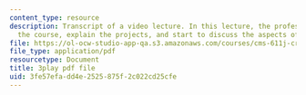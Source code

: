 ```yaml
---
content_type: resource
description: Transcript of a video lecture. In this lecture, the professors introduce
  the course, explain the projects, and start to discuss the aspects of various games.
file: https://ol-ocw-studio-app-qa.s3.amazonaws.com/courses/cms-611j-creating-video-games-fall-2014/3fe57efadd4e2525875f2c022cd25cfe_pfDfriSjFbY.pdf
file_type: application/pdf
resourcetype: Document
title: 3play pdf file
uid: 3fe57efa-dd4e-2525-875f-2c022cd25cfe
---
```

